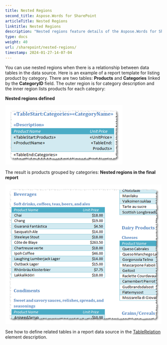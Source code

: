 ```yaml
---
title: Nested Regions
second_title: Aspose.Words for SharePoint
articleTitle: Nested Regions
linktitle: Nested Regions
description: "Nested regions feature details of the Aspose.Words for SharePoint."
type: docs
weight: 40
url: /sharepoint/nested-regions/
timestamp: 2024-01-27-14-07-04
---
```


You can use nested regions when there is a relationship between data tables in the data source. Here is an example of a report template for listing product by category. There are two tables: **Products** and **Categories** linked by the **CategoryID** field. The outer region is for category description and the inner region lists products for each category: 

**Nested regions defined** 

![todo:image_alt_text](nested-regions-1.png)



The result is products grouped by categories: 
**Nested regions in the final report** 

![todo:image_alt_text](nested-regions-2.png)

See how to define related tables in a report data source in the [TableRelation](/words/sharepoint/tablerelation-element/) element description.
